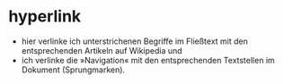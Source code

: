 # hyperlink

- hier verlinke ich unterstrichenen Begriffe im Fließtext mit den entsprechenden Artikeln auf Wikipedia und
- ich verlinke die »Navigation« mit den entsprechenden Textstellen im Dokument (Sprungmarken).
